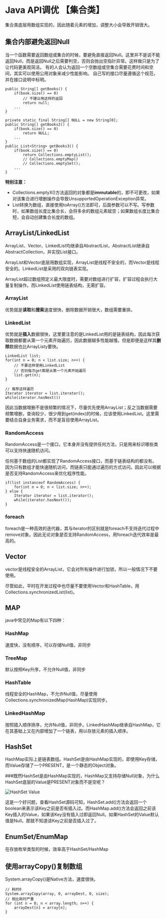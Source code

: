 # Java API调优 【集合类】

集合类底层用数组实现的，因此随着元素的增加，调整大小会导致开销很大。

## 集合内部避免返回Null

当一个函数需要返回数组或集合的时候，要避免直接返回Null。这里并不是说不能返回Null，而是返回Null之后需要判空，否则会抛出空指针异常。这样做只是为了让代码更美观简洁。
有的人会认为返回一个空数组或空集合需要花费时间和空间，其实可以使用公用对象来减少性能影响。
自己写的接口尽量遵循这个规范，并在接口说明中标明。

```
public String[] getBooks() {
    if(book.size() == 0)
        // 不建议用这样的返回
        return null;
    ...
}

private static final String[] NULL = new String[0];
public String[] getBooks2() {
    if(book.size() == 0) 
        return NULL;
    ...
}
public List<String> getBooks3() {
    if(book.size() == 0) 
        return Collections.emptyList();
        // Collections.emptyMap()
        // Collections.emptySet();
    ...
}
```

**特别注意：**

* Collections.emptyX()方法返回的对象都是**immutable**的，即不可更改，如果对该集合进行增删操作会导致UnsupportedOperationException异常。
* List转换为数组，直接使用toArray()方法即可，后面参数可以不写。写参数时，如果数组长度比集合长，会将多余的数组元素赋空；如果数组长度比集合短，会自动创建集合长度的数组。

## ArrayList/LinkedList

ArrayList、Vector、LinkedList均继承自AbstractList，AbstractList继承自AbstractCollection，并实现List接口。

ArrayList和Vector底层用数组实现，ArrayList是线程不安全的，而Vector是线程安全的。LinkedList是采用的双向链表实现。

ArrayList超过数组预定义最大限度时，需要对数组进行扩容，扩容过程会执行大量复制操作。而LinkedList使用链表结构，无需扩容。

### ArrayList

优势就是**读取**和**搜索**速度很快，删除数据开销很大，数组需要重排。

### LinkedList

优势就是**插入**数据很快，这里要注意的是LinkedList用的是链表结构，因此每次获取数据都要从第一个元素开始遍历，因此数据越多性能越慢。但是即便是这样其**删除**数据也比ArrayListy要快。

```
LinkedList list;
for(int n = 0; n < list.size; n++) {
    // 不要这样使用LinkedList
    // 否则每次get都是从第一个元素开始遍历
    list.get(n);
}

// 推荐这样遍历
Iterator iterator = list.iterator();
while(iterator.hasNext())
```

因此当数据增删不是很频繁的情况下，尽量优先使用ArrayList；反之当数据需要频繁增删，查询较少，很少用到get(index)的时候，应该使用LinkedList。这里需要结合自身业务需求，而不是盲目使用ArrayList。

### RandomAccess

RandomAccess是一个接口，它本身并没有提供任何方法，只是用来标识哪些类可以支持快速随机访问。

任何基于数组的List都实现了RandomAccess接口，而基于链表结构的都没有。因为只有数组才能快速随机访问，而链表只能通过遍历的方式访问。因此可以根据是否支持RandomAccess来优化程序性能。

```
if(list instanceof RandomAccess) {
    for(int n = 0; n < list.size; n++);
} else {
    Iterator iterator = list.iterator();
    while(iterator.hasNext());
}
```


### foreach
foreach是一种高效的迭代器，其与iterator的区别就是foreach不支持迭代过程中remove对象。因此无论对象是否支持RandomAccess，用foreach迭代效率是最高的。

## Vector

vector是线程安全的ArrayList，它会对所有操作进行加锁，所以一般情况下不要使用。

尽管如此，平时在开发过程中也尽量不要使用Vector和HashTable，用Collections.synchronizedList(list)。

## MAP
java中常见的Map有以下四种：

### HashMap
速度快，没有顺序，可以存储Null值，非同步

### TreeMap
默认按照Key升序，不允许Null值，非同步

### HashTable
线程安全的HashMap，不允许Null值，尽量使用Collections.synchronizedMap(HashMap)实现同步。

### LinkedHashMap
按照插入顺序排序，允许Null值，非同步。LinkedHashMap继承自HashMap，它在其基础上又在内部增加了一个链表，用以存放元素的插入顺序。


## HashSet
HashMap实际上是链表数组。HashSet是由HashMap实现的，即使用Key存储，而Value存储了一个PRESENT，是一个静态的Object对象。

###既然HashSet是由HashMap实现的，HashMap又支持存储Null对象，为什么HashSet底层的Value是PRESENT对象而不是空呢？

![HashSet Value](https://pic2.zhimg.com/80/v2-dfb154a2ff37b9f790cca23b8910cfec_hd.jpg)

这是一个好问题，查看HashSet源码可知，HashSet.add()方法会返回一个boolean来表示该Key之前是否有插入过。而HashMap.add()方法会返回之前该Key插入的Value，如果该Key没有插入过即返回Null。如果HashSet的Value默认值是Null，那就不知道该Key之前是否插入过了。

## EnumSet/EnumMap

在存放枚举类型的时候，效率高于HashSet/HashMap

## 使用arrayCopy()复制数组

System.arrayCopy()是Native方法，速度很快。

```
// 耗时0
System.arrayCopy(array, 0, arrayDest, 0, size);
// 相比耗时严重
for (int n = 0; n < array.length; n++) {
    arrayDest[n] = array[n];
}
```

